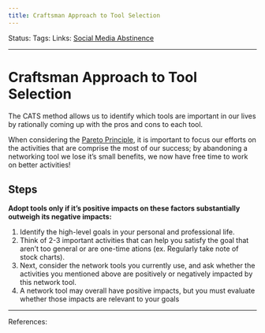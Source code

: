 ```yaml
---
title: Craftsman Approach to Tool Selection
---
```

Status:
Tags:
Links: [Social Media Abstinence](out/social-media-abstinence.md)
___
# Craftsman Approach to Tool Selection
The CATS method allows us to identify which tools are important in our lives by rationally coming up with the pros and cons to each tool.

When considering the [Pareto Principle](out/pareto-principle.md), it is important to focus our efforts on the activities that are comprise the most of our success; by abandoning a networking tool we lose it’s small benefits, we now have free time to work on better activities!
## Steps
**Adopt tools only if it’s positive impacts on these factors substantially outweigh its negative impacts:**
1. Identify the high-level goals in your personal and professional life. 
2.  Think of 2-3 important activities that can help you satisfy the goal that aren’t too general or are one-time ations (ex. Regularly take note of stock charts). 
3.  Next, consider the network tools you currently use, and ask whether the activities you mentioned above are positively or negatively impacted by this network tool.
4. A network tool may overall have positive impacts, but you must evaluate whether those impacts are relevant to your goals
___
References:
